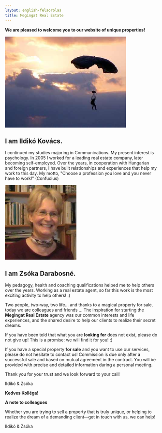 ```yaml
---
layout: english-felsorolas
title: Megingat Real Estate
---
```


**We are pleased to welcome you to our website of unique properties!**

<div class="egyik" markdown="block">

![Ildikó](/bemutatkozas/ildiko.jpg)

## I am Ildikó Kovács.

I continued my studies majoring in Communications. My present
interest is psychology. In 2005 I worked for a leading real estate company, later becoming
self-employed. Over the years, in cooperation with Hungarian and foreign partners,
I have built relationships and experiences that help my work to this day.
My motto, "Choose a profession you love and you never have to work!" (Confucius)

</div>
<div class="egyik" markdown="block">

![Zsóka](/bemutatkozas/zsoka.jpg)

## I am Zsóka Darabosné.

My pedagogy, health and coaching qualifications
helped me to help others over the years. Working as a real estate agent, so far
this work is the most exciting activity to help others! :)

</div>

Two people, two-way, two life... and thanks to a magical property for sale, today
we are colleagues and friends ...
The inspiration for starting the **Megingat Real Estate** agency was our common interests and life
experiences, and the shared desire to help our clients to realize their secret dreams.

If you have been told that what you are **looking for** does not exist, please do not give up!
This is a promise: we will find it for you! :)

If you have a special property **for sale** and you want to use our services, please do not
hesitate to contact us! Commission is due only after a successful sale and based on mutual
agreement in the contract. You will be provided with precise and detailed information during a
personal meeting.

Thank you for your trust and we look forward to your call!

Ildikó & Zsóka

**Kedves Kolléga!**

**A note to colleagues**

Whether you are trying to sell a property that is truly unique, or helping to
realize the dream of a demanding client—get in touch with us, we can help!

Ildikó & Zsóka
